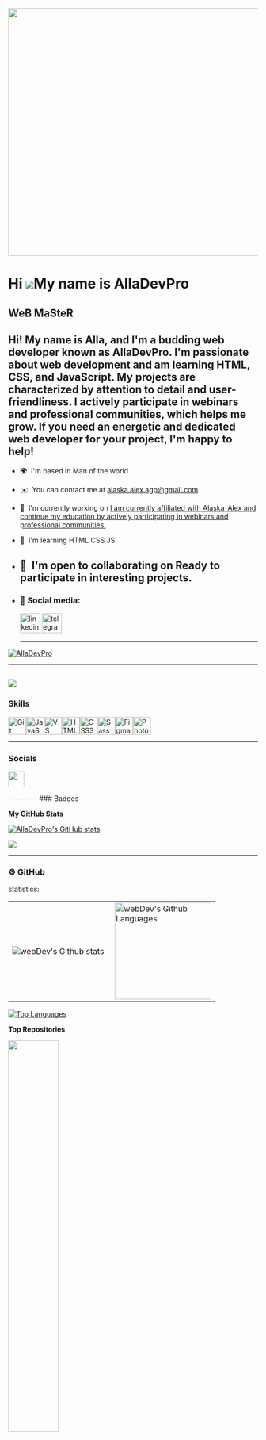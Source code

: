 <div align="center">
  <img height="500" width="800" src="document_5416006055777817025-_1_.gif" />
</div>

Hi ![](https://user-images.githubusercontent.com/18350557/176309783-0785949b-9127-417c-8b55-ab5a4333674e.gif)My name is AllaDevPro
==================================================================================================================================

WeB MaSteR
----------

Hi! My name is Alla, and I'm a budding web developer known as AllaDevPro. I'm passionate about web development and am learning HTML, CSS, and JavaScript. My projects are characterized by attention to detail and user-friendliness. I actively participate in webinars and professional communities, which helps me grow. If you need an energetic and dedicated web developer for your project, I'm happy to help!
-----------
* 🌍  I'm based in Man of the world
* ✉️  You can contact me at [alaska.alex.agp@gmail.com](mailto:alaska.alex.agp@gmail.com)
* 🚀  I'm currently working on [I am currently affiliated with Alaska\_Alex and continue my education by actively participating in webinars and professional communities.](http://aласкаалекс.рф)
* 🧠  I'm learning HTML CSS JS
* 🤝  I'm open to collaborating on Ready to participate in interesting projects.
  --------
* ### 🤝 Social media:

  <div id="badges">
    <a href="https://www.linkedin.com/in/aleksey-malankin-0b083926a/" target="_blank">
      <img src="https://cdn-icons-png.flaticon.com/512/2504/2504799.png" width="40" height="40" alt="linkedin" />
    </a>
    <a href="https://t.me/Alaska_alex_agp" target="_blank">
      <img src="https://cdn-icons-png.flaticon.com/512/2111/2111646.png" width="40" height="40" alt="telegram group" />
    </a>
  </div>

  ---


<p align="left"> <a href="https://github.com/ryo-ma/github-profile-trophy"><img src="https://github-profile-trophy.vercel.app/?username=AllaDevPro" alt="AllaDevPro" /></a> </p>

---

<a href="https://www.github.com/AllaDevPro" target="_blank" rel="noreferrer"><img
src="https://img.shields.io/github/followers/AllaDevPro?logo=github&style=for-the-badge&color=0891b2&labelColor=1c1917" /></a>
-------
### Skills


<p align="left">
<a href="https://git-scm.com/" target="_blank" rel="noreferrer"><img src="https://raw.githubusercontent.com/danielcranney/readme-generator/main/public/icons/skills/git-colored.svg" width="36" height="36" alt="Git" /></a><a href="https://developer.mozilla.org/en-US/docs/Web/JavaScript" target="_blank" rel="noreferrer"><img src="https://raw.githubusercontent.com/danielcranney/readme-generator/main/public/icons/skills/javascript-colored.svg" width="36" height="36" alt="JavaScript" /></a><a href="https://code.visualstudio.com/" target="_blank" rel="noreferrer"><img src="https://raw.githubusercontent.com/danielcranney/readme-generator/main/public/icons/skills/visualstudiocode.svg" width="36" height="36" alt="VS Code" /></a><a href="https://developer.mozilla.org/en-US/docs/Glossary/HTML5" target="_blank" rel="noreferrer"><img src="https://raw.githubusercontent.com/danielcranney/readme-generator/main/public/icons/skills/html5-colored.svg" width="36" height="36" alt="HTML5" /></a><a href="https://www.w3.org/TR/CSS/#css" target="_blank" rel="noreferrer"><img src="https://raw.githubusercontent.com/danielcranney/readme-generator/main/public/icons/skills/css3-colored.svg" width="36" height="36" alt="CSS3" /></a><a href="https://sass-lang.com/" target="_blank" rel="noreferrer"><img src="https://raw.githubusercontent.com/danielcranney/readme-generator/main/public/icons/skills/sass-colored.svg" width="36" height="36" alt="Sass" /></a><a href="https://www.figma.com/" target="_blank" rel="noreferrer"><img src="https://raw.githubusercontent.com/danielcranney/readme-generator/main/public/icons/skills/figma-colored.svg" width="36" height="36" alt="Figma" /></a><a href="https://www.adobe.com/uk/products/photoshop.html" target="_blank" rel="noreferrer"><img src="https://raw.githubusercontent.com/danielcranney/readme-generator/main/public/icons/skills/photoshop-colored-dark.svg" width="36" height="36" alt="Photoshop" /></a>
</p>

----------
### Socials

<p align="left"> <a href="https://www.github.com/AllaDevPro" target="_blank" rel="noreferrer"> <picture> <source media="(prefers-color-scheme: dark)" srcset="https://raw.githubusercontent.com/danielcranney/readme-generator/main/public/icons/socials/github-dark.svg" /> <source media="(prefers-color-scheme: light)" srcset="https://raw.githubusercontent.com/danielcranney/readme-generator/main/public/icons/socials/github.svg" /> <img src="https://raw.githubusercontent.com/danielcranney/readme-generator/main/public/icons/socials/github.svg" width="32" height="32" /> </picture> </a></p>
---------
### Badges

<b>My GitHub Stats</b>

<a href="http://www.github.com/AllaDevPro"><img src="https://github-readme-stats.vercel.app/api?username=AllaDevPro&show_icons=true&hide=&count_private=true&title_color=0891b2&text_color=ffffff&icon_color=0891b2&bg_color=1c1917&hide_border=true&show_icons=true" alt="AllaDevPro's GitHub stats" /></a>

<a href="http://www.github.com/AllaDevPro"><img src="https://github-readme-streak-stats.herokuapp.com/?user=AllaDevPro&stroke=ffffff&background=1c1917&ring=0891b2&fire=0891b2&currStreakNum=ffffff&currStreakLabel=0891b2&sideNums=ffffff&sideLabels=ffffff&dates=ffffff&hide_border=true" /></a>


--------
### ⚙️ GitHub 
statistics:

<table>
  <tr>
    <td>
      <img align="left" src="http://github-readme-streak-stats.herokuapp.com?user=AllaDevPro&theme=dark&background=000000" alt="webDev's Github stats" />
    </td>
    <td>
      <img height="195px" align="right" alt="webDev's Github Languages" src="https://github-readme-stats-sigma-five.vercel.app/api/top-langs/?username=AllaDevPro&layout=compact&theme=vision-friendly-dark" />
    </td>
  </tr>
</table>

<a href="https://github.com/AllaDevPro" align="left"><img src="https://github-readme-stats.vercel.app/api/top-langs/?username=AllaDevPro&langs_count=10&title_color=0891b2&text_color=ffffff&icon_color=0891b2&bg_color=1c1917&hide_border=true&locale=en&custom_title=Top%20%Languages" alt="Top Languages" /></a>

<b>Top Repositories</b>

<div width="100%" align="center"><a href="https://github.com/AllaDevPro/МY" align="left"><img align="left" width="45%" src="https://github-readme-stats.vercel.app/api/pin/?username=AllaDevPro&repo=МY&title_color=0891b2&text_color=ffffff&icon_color=0891b2&bg_color=1c1917&hide_border=true&locale=en" /></a></div><br /><br /><br /><br /><br /><br /><br />
